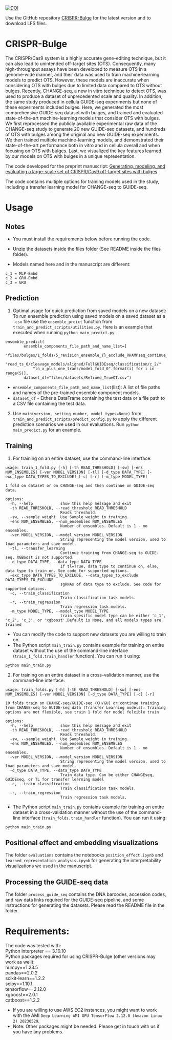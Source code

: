 [![DOI](https://zenodo.org/badge/DOI/10.5281/zenodo.10902445.svg)](https://doi.org/10.5281/zenodo.10902445)

Use the GitHub repository [CRISPR-Bulge](https://github.com/OrensteinLab/CRISPR-Bulge) for the latest version and to download LFS files.

# CRISPR-Bulge
The CRISPR/Cas9 system is a highly accurate gene-editing technique, but it can also lead to unintended off-target sites (OTS). Consequently, many high-throughput assays have been developed to measure OTS in a genome-wide manner, and their data was used to train machine-learning models to predict OTS. However, these models are inaccurate when considering OTS with bulges due to limited data compared to OTS without bulges. Recently, CHANGE-seq, a new in vitro technique to detect OTS, was used to produce a dataset of unprecedented scale and quality. In addition, the same study produced in cellula GUIDE-seq experiments but none of these experiments included bulges. Here, we generated the most comprehensive GUIDE-seq dataset with bulges, and trained and evaluated state-of-the-art machine-learning models that consider OTS with bulges. We first reprocessed the publicly available experimental raw data of the CHANGE-seq study to generate 20 new GUIDE-seq datasets, and hundreds of OTS with bulges among the original and new GUIDE-seq experiments. We then trained multiple machine-learning models, and demonstrated their state-of-the-art performance both in vitro and in cellula overall and when focusing on OTS with bulges. Last, we visualized the key features learned by our models on OTS with bulges in a unique representation.

The code developed for the preprint manuscript:
[Generating, modeling, and evaluating a large-scale set of CRISPR/Cas9 off-target sites with bulges](https://www.biorxiv.org/content/10.1101/2023.11.01.565099v1)

The code contains multiple options for training models used in the study, including a transfer learning model for CHANGE-seq to GUIDE-seq.


# Usage

## Notes
- You must install the requirements below before running the code.

- Unzip the datasets inside the files folder (See README inside the files folder).

- Models named here and in the manuscript are different:
```
c_1 = MLP-Embd
c_2 = GRU-Embd
c_3 = GRU
```

## Prediction
1. Optimal usage for quick prediction from saved models on a new dataset: To run ensemble prediction using saved models on a saved dataset as a `.csv` file use the `ensemble_prdict` function from `train_and_predict_scripts/utilities.py`. Here is an example that executed when running `python main_predict.py`:
```
ensemble_predict(
        ensemble_components_file_path_and_name_list=[
            "files/bulges/1_folds/5_revision_ensemble_{}_exclude_RHAMPseq_continue_from_change_seq/"
            "read_ts_0/cleavage_models/aligned/FullGUIDEseq/classification/c_2/"
            "ln_x_plus_one_trans/model_fold_0".format(i) for i in range(5)],
        dataset_df="files/datasets/Refined_TrueOT.csv")
```
- `ensemble_components_file_path_and_name_list`(list): A list of file paths and names of the pre-trained ensemble component models.
- `dataset_df` - Either a DataFrame containing the test data or a file path to a CSV file containing the test data.

2. Use `main(version, setting_number, model_types=None)` from `train_and_predict_scripts/predict_config.py` to apply the different prediction scenarios we used in our evaluations. Run `python main_predict.py` for an example.

## Training
1. For training on an entire dataset, use the command-line interface:
```
usage: train_1_fold.py [-h] [-th READ_THRESHOLD] [-sw] [-ens NUM_ENSEMBLES] [-ver MODEL_VERSION] [-tl] [-d_type DATA_TYPE] [-exc_type DATA_TYPES_TO_EXCLUDE] [-c] [-r] [-m_type MODEL_TYPE]

1 fold on dataset or on CHANGE-seq and then continue on GUIDE-seq data.

options:
  -h, --help            show this help message and exit
  -th READ_THRESHOLD, --read_threshold READ_THRESHOLD
                        Reads threshold.
  -sw, --sample_weight  Use Sample weight in training.
  -ens NUM_ENSEMBLES, --num_ensembles NUM_ENSEMBLES
                        Number of ensembles. Default is 1 - no ensembles.
  -ver MODEL_VERSION, --model_version MODEL_VERSION
                        String representing the model version, used to load parameters and save model.
  -tl, --transfer_learning
                        Continue training from CHANGE-seq to GUIDE-seq. XGBoost is not supported.
  -d_type DATA_TYPE, --data_type DATA_TYPE
                        If tl=True, data type to continue on, else, data type to train on. See code for supported options.
  -exc_type DATA_TYPES_TO_EXCLUDE, --data_types_to_exclude DATA_TYPES_TO_EXCLUDE
                        sgRNAs of data type to exclude. See code for supported options.
  -c, --train_classification
                        Train classification task models.
  -r, --train_regression
                        Train regression task models.
  -m_type MODEL_TYPE, --model_type MODEL_TYPE
                        train spesific model type can be either 'c_1', 'c_2', 'c_3', or 'xgboost'.Default is None, and all models types are trained
```
- You can modify the code to support new datasets you are willing to train on.
- The Python script `main_train.py` contains example for training on entire dataset without the use of the command-line interface (`train_1_fold.train_handler` function). You can run it using:
```
python main_train.py
```


2. For training on an entire dataset in a cross-validation manner, use the command-line interface:
```
usage: train_folds.py [-h] [-th READ_THRESHOLD] [-sw] [-ens NUM_ENSEMBLES] [-ver MODEL_VERSION] [-d_type DATA_TYPE] [-c] [-r]

10 folds train on CHANGE-seq/GUIDE-seq (CH/GU) or continue training from CHANGE-seq to GUIDE-seq data (Transfer Learning models). Training options are not flexible, see train 1 fold for model felxible train

options:
  -h, --help            show this help message and exit
  -th READ_THRESHOLD, --read_threshold READ_THRESHOLD
                        Reads threshold.
  -sw, --sample_weight  Use Sample weight in training.
  -ens NUM_ENSEMBLES, --num_ensembles NUM_ENSEMBLES
                        Number of ensembles. Default is 1 - no ensembles.
  -ver MODEL_VERSION, --model_version MODEL_VERSION
                        String representing the model version, used to load parameters and save model.
  -d_type DATA_TYPE, --data_type DATA_TYPE
                        Train data type. Can be either CHANGEseq, GUIDEseq, or TL for transfer learning model
  -c, --train_classification
                        Train classification task models.
  -r, --train_regression
                        Train regression task models.
```
- The Python script `main_train.py` contains example for training on entire dataset in a cross-validation manner without the use of the command-line interface (`train_folds.train_handler` function). You can run it using:
```
python main_train.py
```


## Positional effect and embedding visualizations
The folder `evaluations` contains the notebooks `position_effect.ipynb` and `learned_representation_analysis.ipynb` for generating the interpretability visualizations we used in the manuscript.

## Processing the GUIDE-seq data
The folder `process_guide_seq` contains the DNA barcodes, accession codes, and raw data links required for the GUIDE-seq pipeline, and some instructions for generating the datasets. Please read the README file in the folder.

# Requirements:
The code was tested with:\
Python interpreter == 3.10.10\
Python packages required for using CRISPR-Bulge (other versions may work as well):\
    numpy==1.23.5\
    pandas==2.0.2\
    scikit-learn==1.2.2\
    scipy==1.10.1\
    tensorflow==2.12.0\
    xgboost==2.0.1\
    catboost==1.2.2

- If you are willing to use AWS EC2 instances, you might want to work with the AMI `Deep Learning AMI GPU TensorFlow 2.12.0 (Amazon Linux 2) 20230529`.
- Note: Other packages might be needed. Please get in touch with us if you have any problems.
